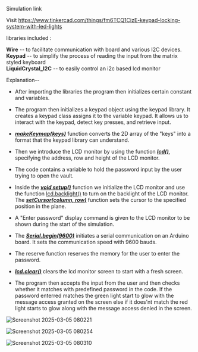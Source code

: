 Simulation link

Visit https://www.tinkercad.com/things/fm6TCQ1CizE-keypad-locking-system-with-led-lights

libraries included :

**Wire** -- to facilitate communication with board and various I2C devices.\
**Keypad** -- to simplify the process of reading the input from the matrix styled keyboard\
**LiquidCrystal_I2C** -- to easily control an i2c based lcd monitor

Explanation--
+ After importing the libraries the program then initializes certain constant and variables.

+ The program then initializes a keypad object using the keypad library. It creates a keypad class assigns it to the variable keypad. It allows us to interact with the keypad, detect key presses, and retrieve input.

+ <ins>***makeKeymap(keys)***</ins> function converts the 2D array of the "keys" into a format that the keypad library can understand.

+ Then we introduce the LCD monitor by using the function <ins>***lcd()***</ins>, specifying the address, row and height of the LCD monitor.

+ The code contains a variable to hold the password input by the user trying to open the vault.

+ Inside the <ins>***void setup()***</ins> function we initialize the LCD monitor and use the function <ins>lcd.backlight()</ins> to turn on the backlight of the LCD monitor. The <ins>***setCursor(column, row)***</ins> function sets the cursor to the specified position in the plane.

+ A "Enter password" display command is given to the LCD monitor to be shown during the start of the simulation.

+ The <ins>***Serial.begin(9600)***</ins> initiates a serial communication on an Arduino board. It sets the communication speed with 9600 bauds.

+ The reserve function reserves the memory for the user to enter the password.

+ <ins>***lcd.clear()***</ins> clears the lcd monitor screen to start with a fresh screen.

+ The program then accepts the input from the user and then checks whether it matches with predefined password in the code. If the password enterred matches the green light start to glow with the message access granted on the screen else if it does'nt match the red light starts to glow along with the message access denied in the screen.


![Screenshot 2025-03-05 080221](https://github.com/user-attachments/assets/0ab426f8-ce71-4581-9f25-b9d4952f1ff5)


![Screenshot 2025-03-05 080254](https://github.com/user-attachments/assets/17806444-43d0-43e1-a5d5-de65bf7702d1)


![Screenshot 2025-03-05 080310](https://github.com/user-attachments/assets/d75acbda-c0ba-4484-8073-87e6228f5d13)


